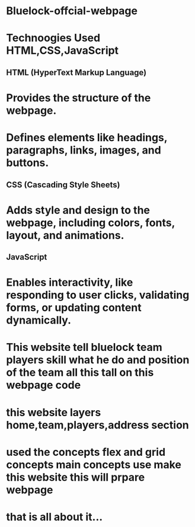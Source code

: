 # Bluelock-offcial-webpage
# Technoogies Used HTML,CSS,JavaScript
## HTML (HyperText Markup Language)

# Provides the structure of the webpage.
# Defines elements like headings, paragraphs, links, images, and buttons.
## CSS (Cascading Style Sheets)
 
# Adds style and design to the webpage, including colors, fonts, layout, and animations.
## JavaScript

# Enables interactivity, like responding to user clicks, validating forms, or updating content dynamically.


# This website tell bluelock team players skill what he do and position of the team all this tall on this webpage code 
# this website layers home,team,players,address section
# used the concepts flex and grid concepts main concepts use make this website this will prpare webpage
# that is all about it...
